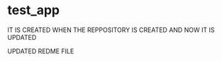 # test_app

IT IS CREATED WHEN THE REPPOSITORY IS CREATED AND NOW IT IS UPDATED

UPDATED REDME FILE
